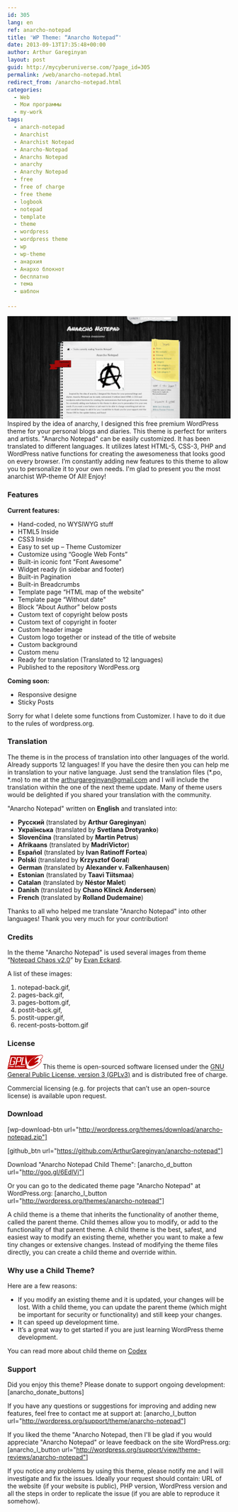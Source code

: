 ```yaml
---
id: 305
lang: en
ref: anarcho-notepad
title: 'WP Theme: “Anarcho Notepad”'
date: 2013-09-13T17:35:48+00:00
author: Arthur Gareginyan
layout: post
guid: http://mycyberuniverse.com/?page_id=305
permalink: /web/anarcho-notepad.html
redirect_from: /anarcho-notepad.html
categories:
  - Web
  - Мои программы
  - my-work
tags:
  - anarch-notepad
  - Anarchist
  - Anarchist Notepad
  - Anarcho-Notepad
  - Anarchs Notepad
  - anarchy
  - Anarchy Notepad
  - free
  - free of charge
  - free theme
  - logbook
  - notepad
  - template
  - theme
  - wordpress
  - wordpress theme
  - wp
  - wp-theme
  - анархия
  - Анархо блокнот
  - бесплатно
  - тема
  - шаблон

---
```


![WP Theme Anarcho Notepad](/images/big_screenshot-1024x470.png)
Inspired by the idea of anarchy, I designed this free premium WordPress theme for your personal blogs and diaries. This theme is perfect for writers and artists. "Anarcho Notepad" can be easily customized. It has been translated to different languages. It utilizes latest HTML-5, CSS-3, PHP and WordPress native functions for creating the awesomeness that looks good on every browser. I’m constantly adding new features to this theme to allow you to personalize it to your own needs. I'm glad to present you the most anarchist WP-theme Of All! Enjoy!


### Features

**Current features:**

   * Hand-coded, no WYSIWYG stuff
   * HTML5 Inside
   * CSS3 Inside
   * Easy to set up – Theme Customizer
   * Customize using “Google Web Fonts”
   * Built-in iconic font "Font Awesome"
   * Widget ready (in sidebar and footer)
   * Built-in Pagination
   * Built-in Breadcrumbs
   * Template page “HTML map of the website”
   * Template page “Without date"
   * Block “About Author” below posts
   * Custom text of copyright below posts
   * Custom text of copyright in footer
   * Custom header image
   * Custom logo together or instead of the title of website
   * Custom background
   * Custom menu
   * Ready for translation (Translated to 12 languages)
   * Published to the repository WordPess.org

**Coming soon:**

   * Responsive designe
   * Sticky Posts

Sorry for what I delete some functions from Customizer. I have to do it due to the rules of wordpress.org.


### Translation

The theme is in the process of translation into other languages of the world. Already supports 12 languages! If you have the desire then you can help me in translation to your native language. Just send the translation files (*.po, *.mo) to me at the arthurgareginyan@gmail.com and I will include the translation within the one of the next theme update. Many of theme users would be delighted if you shared your translation with the community.

"Anarcho Notepad" written on **English** and translated into:

* **Русский** (translated by **Arthur Gareginyan**)
* **Українська** (translated by **Svetlana Drotyanko**)
* **Slovenčina** (translated by **Martin Petrus**)
* **Afrikaans** (translated by **MadriVictor**)
* **Español** (translated by **Ivan Ratinoff Fortea**)
* **Polski** (translated by **Krzysztof Goral**)
* **German** (translated by **Alexander v. Falkenhausen**)
* **Estonian** (translated by **Taavi Tiitsmaa**)
* **Catalan** (translated by **Néstor Malet**)
* **Danish** (translated by **Chano Klinck Andersen**)
* **French** (translated by **Rolland Dudemaine**)

Thanks to all who helped me translate "Anarcho Notepad" into other languages! Thank you very much for your contribution!


### Credits

In the theme "Anarcho Notepad" is used several images from theme “<a href="http://www.notepadchaos.com/" target="_blank" rel="nofollow">Notepad Chaos  v2.0</a>” by <a href="http://www.evaneckard.com/" target="_blank" rel="nofollow">Evan Eckard</a>.

A list of these images:

1. notepad-back.gif,
2. pages-back.gif,
3. pages-bottom.gif,
4. postit-back.gif,
5. postit-upper.gif,
6. recent-posts-bottom.gif


### License

<img src="/images/gplv3-127x51.png" alt="gplv3" width="80" class="alignleft size-full wp-image-444" />This theme is open-sourced software licensed under the <a href="http://www.gnu.org/licenses/gpl-3.0.html" title="GPLv3" target="_blank">GNU General Public License, version 3 (GPLv3)</a> and is distributed free of charge.

Commercial licensing (e.g. for projects that can’t use an open-source license) is available upon request.


### Download

[wp-download-btn url="http://wordpress.org/themes/download/anarcho-notepad.zip"]

[github_btn url="https://github.com/ArthurGareginyan/anarcho-notepad"]

Download "Anarcho Notepad Child Theme":
[anarcho_d_button url="http://goo.gl/6EdlVj"]

Or you can go to the dedicated theme page "Anarcho Notepad" at WordPress.org:
[anarcho_l_button url="http://wordpress.org/themes/anarcho-notepad"]


A child theme is a theme that inherits the functionality of another theme, called the parent theme. Child themes allow you to modify, or add to the functionality of that parent theme. A child theme is the best, safest, and easiest way to modify an existing theme, whether you want to make a few tiny changes or extensive changes. Instead of modifying the theme files directly, you can create a child theme and override within.


### Why use a Child Theme?

Here are a few reasons:

* If you modify an existing theme and it is updated, your changes will be lost. With a child theme, you can update the parent theme (which might be important for security or functionality) and still keep your changes.
* It can speed up development time.
* It’s a great way to get started if you are just learning WordPress theme development.

You can read more about child theme on <a href="http://codex.wordpress.org/Child_Themes" target="_blank" rel="nofollow">Codex</a>


### Support

Did you enjoy this theme? Please donate to support ongoing development:
[anarcho_donate_buttons]

If you have any questions or suggestions for improving and adding new features, feel free to contact me at support at: [anarcho_l_button url="http://wordpress.org/support/theme/anarcho-notepad"]

If you liked the theme "Anarcho Notepad, then I'll be glad if you would appreciate "Anarcho Notepad" or leave feedback on the site WordPress.org: [anarcho_l_button url="http://wordpress.org/support/view/theme-reviews/anarcho-notepad"]

If you notice any problems by using this theme, please notify me and I will investigate and fix the issues. Ideally your request should contain: URL of the website (if your website is public), PHP version, WordPress version and all the steps in order to replicate the issue (if you are able to reproduce it somehow).
